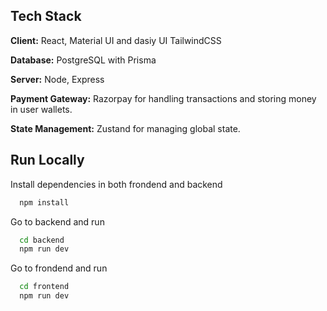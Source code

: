 


## Tech Stack

**Client:** React, Material UI and dasiy UI TailwindCSS

**Database:** PostgreSQL with Prisma 

**Server:** Node, Express

**Payment Gateway:** Razorpay for handling transactions and storing money in user wallets.

**State Management:** Zustand for managing global state.

## Run Locally



Install dependencies in both frondend and backend

```bash
  npm install
```


Go to backend and run

```bash
  cd backend
  npm run dev
```

Go to frondend and run 

```bash
  cd frontend
  npm run dev
```
















